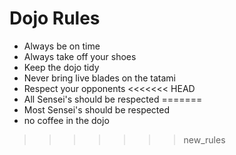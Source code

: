Dojo Rules
==========
* Always be on time
* Always take off your shoes
* Keep the dojo tidy
* Never bring live blades on the tatami
* Respect your opponents
<<<<<<< HEAD
* All Sensei's should be respected
=======
* Most Sensei's should be respected
* no coffee in the dojo
>>>>>>> new_rules
